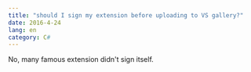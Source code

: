 ```yaml
---
title: "should I sign my extension before uploading to VS gallery?"
date: 2016-4-24
lang: en
category: C#
---
```


No, many famous extension didn't sign itself.
